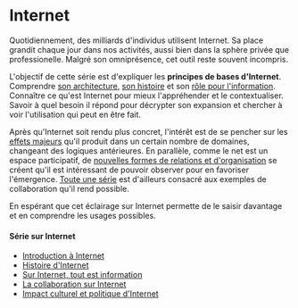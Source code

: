 # Internet

Quotidiennement, des milliards d'individus utilisent Internet. Sa place grandit
chaque jour dans nos activités, aussi bien dans la sphère privée que professionelle.
Malgré son omniprésence, cet outil reste souvent incompris.

L'objectif de cette série est d'expliquer les **principes de bases d'Internet**.
Comprendre [son architecture](architecture_internet.md), [son histoire](histoire_internet.md) et
son [rôle pour l'information](sur_internet_tout_est_information.md).
Connaître ce qu'est Internet pour mieux l'appréhender et le contextualiser.
Savoir à quel besoin il répond pour décrypter son expansion et chercher à
voir l'utilisation qui peut en être fait.

Après qu'Internet soit rendu plus concret, l'intérêt est de se pencher
sur les [effets majeurs](impact_culturel_politique_internet.md) qu'il
produit dans un certain nombre de domaines, changeant des logiques antérieures.
En parallèle, comme le net est un espace participatif, de [nouvelles formes
de relations et d'organisation](collaboration_sur_internet.md) se créent qu'il est intéressant de pouvoir
observer pour en favoriser l'émergence. [Toute une série](/articles/exemples_collaboration)
est d'ailleurs consacré aux exemples de collaboration qu'il rend possible.

En espérant que cet éclairage sur Internet permette de le saisir davantage et en comprendre les usages possibles.

#### Série sur Internet
- [Introduction à Internet](architecture_internet.md)
- [Histoire d'Internet](histoire_internet.md)
- [Sur Internet, tout est information](sur_internet_tout_est_information.md)
- [La collaboration sur Internet](collaboration_sur_internet.md)
- [Impact culturel et politique d'Internet](impact_culturel_politique_internet.md)
